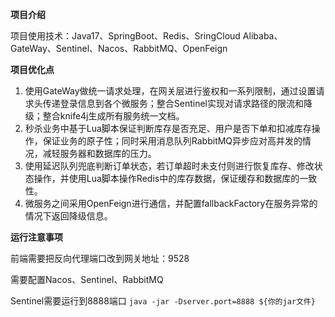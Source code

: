 **项目介绍**

项目使用技术：Java17、SpringBoot、Redis、SringCloud Alibaba、GateWay、Sentinel、Nacos、RabbitMQ、OpenFeign

**项目优化点**

1. 使用GateWay做统一请求处理，在网关层进行鉴权和一系列限制，通过设置请求头传递登录信息到各个微服务；整合Sentinel实现对请求路径的限流和降级；整合knife4j生成所有服务统一文档。
2. 秒杀业务中基于Lua脚本保证判断库存是否充足、用户是否下单和扣减库存操作，保证业务的原子性；同时采用消息队列RabbitMQ异步应对高并发的情况，减轻服务器和数据库的压力。
3. 使用延迟队列兜底判断订单状态，若订单超时未支付则进行恢复库存、修改状态操作，并使用Lua脚本操作Redis中的库存数据，保证缓存和数据库的一致性。
4. 微服务之间采用OpenFeign进行通信，并配置fallbackFactory在服务异常的情况下返回降级信息。

**运行注意事项**

前端需要把反向代理端口改到网关地址：9528

需要配置Nacos、Sentinel、RabbitMQ

Sentinel需要运行到8888端口   ```java -jar -Dserver.port=8888 ${你的jar文件}```

